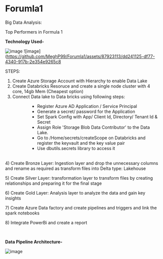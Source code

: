 # Forumla1
Big Data Analysis:

Top Performers in Formula 1

<b>Technology Used- </b>

![image](https://github.com/MeghP99/Forumla1/assets/87923113/5063fb6f-c5aa-44fd-97c5-5a995f0458fb)
![image](https://github.com/MeghP99/Forumla1/assets/87923113/dd241125-df77-4340-917b-2e354e9265c8

STEPS:
1) Create Azure Storage Account with Hierarchy to enable Data Lake<br />
2) Create Databricks Resoruce and create a single node cluster with 4 core, 14gb Mem (Cheapest option)<br />
3) Connect Data lake to Data bricks using following steps:</p>

<ul style="margin-left:80px">
	<li>Register Azure AD Application / Service Principal</li>
	<li>Generate a secret/ password for the Application</li>
	<li>Set Spark Config with App/ Client Id, Directory/ Tenant Id &amp; Secret</li>
	<li>Assign Role &#39;Storage Blob Data Contributor&#39; to the Data Lake.</li>
	<li>Go to /Home/secrets/createScope on Databricks and register the keyvault and the key value pair</li>
	<li>Use dbutils.secrets library to access it</li>
</ul>

<p>&nbsp;&nbsp;&nbsp;&nbsp;&nbsp;&nbsp; &nbsp;<br />
4) Create Bronze Layer: Ingestion layer and drop the unnecessary columns and rename as required as transform files into Delta type: Lakehouse</p>
<p>5) Create Silver Layer: transformation layer to transform files by creating relationships and preparing it for the final stage</p>
<p>6) Create Gold Layer: Analysis layer to analyze the data and gain key insights</p>
<p>7) Create Azure Data factory and create pipelines and triggers and link the spark notebooks</p>
<p>8) Integrate PowerBi and create a report</p>
<p>&nbsp;</p>


<b> Data Pipeline Architecture-</b>

![image](https://github.com/MeghP99/Forumla1/assets/87923113/df85c2ce-b7db-4e03-a921-5c6f837a34e8)

